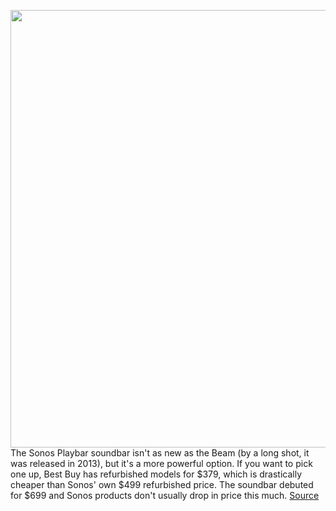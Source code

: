 <img src='https://cdn.vox-cdn.com/thumbor/N4NpTHvB0Xx5O3imO4j-OwEh7Pc=/0x0:875x583/1200x800/filters:focal(368x222:508x362)/cdn.vox-cdn.com/uploads/chorus_image/image/67564010/IMG_5551.0.jpg' width='700px' /><br/>
The Sonos Playbar soundbar isn't as new as the Beam (by a long shot, it was released in 2013), but it's a more powerful option. If you want to pick one up, Best Buy has refurbished models for $379, which is drastically cheaper than Sonos' own $499 refurbished price. The soundbar debuted for $699 and Sonos products don't usually drop in price this much.
<a href='https://www.theverge.com/good-deals/2020/10/1/21496777/sonos-playbar-refurbished-logitech-mouse-borderlands-3-ps5-xbox-deal'> Source <a/>